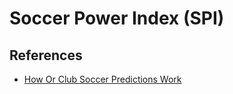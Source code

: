 # Soccer Power Index (SPI)

## References

- [How Or Club Soccer Predictions Work](https://fivethirtyeight.com/methodology/how-our-club-soccer-predictions-work/)
